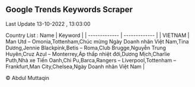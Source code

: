 

## Google Trends Keywords Scraper 
 
Last Update 13-10-2022 , 13:03:00

Country List :
 Name  | Keyword |
| ------------- | ------------- |
| VIETNAM | Man Utd – Omonia,Tottenham,Chúc mừng Ngày Doanh nhân Việt Nam,Tina Dương,Jennie Blackpink,Betis – Roma,Club Brugge,Nguyễn Trung Huyên,Cruz Azul – Monterrey,Áp thấp nhiệt đới,Dương Mịch,Charlie Puth,Nhà xe Tiến Oanh,Chi Pu,Barca,Rangers – Liverpool,Tottenham – Frankfurt,Man City,Chelsea,Ngày Doanh nhân Việt Nam |



© Abdul Muttaqin 
